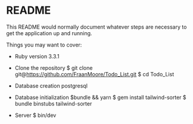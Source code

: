 # README

This README would normally document whatever steps are necessary to get the
application up and running.

Things you may want to cover:

* Ruby version
        3.3.1 

*  Clone the repository
        $ git clone git@https://github.com/FraanMoore/Todo_List.git
        $ cd Todo_List

* Database creation
        postgresql

* Database initialization
        $bundle && yarn
        $ gem install tailwind-sorter
        $ bundle binstubs tailwind-sorter

* Server
        $ bin/dev
